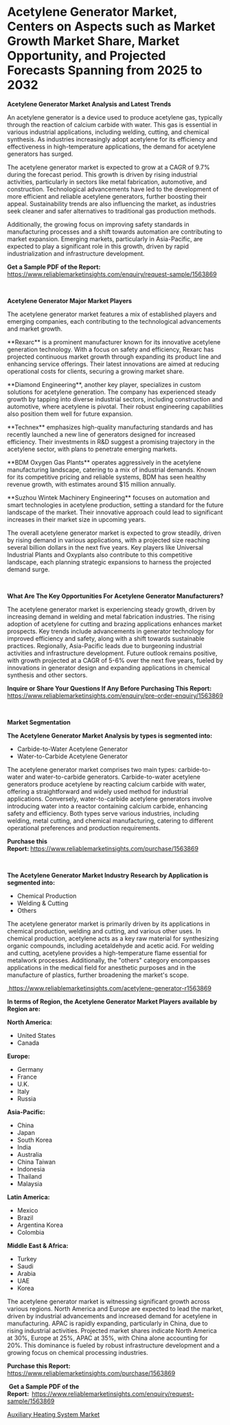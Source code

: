 <p><h1>Acetylene Generator Market, Centers on Aspects such as Market Growth Market Share, Market Opportunity, and Projected Forecasts Spanning from 2025 to 2032</h1></p><p><strong>Acetylene Generator Market Analysis and Latest Trends</strong></p>
<p><p>An acetylene generator is a device used to produce acetylene gas, typically through the reaction of calcium carbide with water. This gas is essential in various industrial applications, including welding, cutting, and chemical synthesis. As industries increasingly adopt acetylene for its efficiency and effectiveness in high-temperature applications, the demand for acetylene generators has surged.</p><p>The acetylene generator market is expected to grow at a CAGR of 9.7% during the forecast period. This growth is driven by rising industrial activities, particularly in sectors like metal fabrication, automotive, and construction. Technological advancements have led to the development of more efficient and reliable acetylene generators, further boosting their appeal. Sustainability trends are also influencing the market, as industries seek cleaner and safer alternatives to traditional gas production methods.</p><p>Additionally, the growing focus on improving safety standards in manufacturing processes and a shift towards automation are contributing to market expansion. Emerging markets, particularly in Asia-Pacific, are expected to play a significant role in this growth, driven by rapid industrialization and infrastructure development.</p></p>
<p><strong>Get a Sample PDF of the Report:&nbsp;</strong> <a href="https://www.reliablemarketinsights.com/enquiry/request-sample/1563869?utm_campaign=3138&utm_medium=2&utm_source=Github&utm_content=ia&utm_term=05032025&utm_id=acetylene-generator">https://www.reliablemarketinsights.com/enquiry/request-sample/1563869</a></p>
<p>&nbsp;</p>
<p><strong>Acetylene Generator Major Market Players</strong></p>
<p><p>The acetylene generator market features a mix of established players and emerging companies, each contributing to the technological advancements and market growth.</p><p>**Rexarc** is a prominent manufacturer known for its innovative acetylene generation technology. With a focus on safety and efficiency, Rexarc has projected continuous market growth through expanding its product line and enhancing service offerings. Their latest innovations are aimed at reducing operational costs for clients, securing a growing market share.</p><p>**Diamond Engineering**, another key player, specializes in custom solutions for acetylene generation. The company has experienced steady growth by tapping into diverse industrial sectors, including construction and automotive, where acetylene is pivotal. Their robust engineering capabilities also position them well for future expansion.</p><p>**Technex** emphasizes high-quality manufacturing standards and has recently launched a new line of generators designed for increased efficiency. Their investments in R&D suggest a promising trajectory in the acetylene sector, with plans to penetrate emerging markets.</p><p>**BDM Oxygen Gas Plants** operates aggressively in the acetylene manufacturing landscape, catering to a mix of industrial demands. Known for its competitive pricing and reliable systems, BDM has seen healthy revenue growth, with estimates around $15 million annually.</p><p>**Suzhou Wintek Machinery Engineering** focuses on automation and smart technologies in acetylene production, setting a standard for the future landscape of the market. Their innovative approach could lead to significant increases in their market size in upcoming years.</p><p>The overall acetylene generator market is expected to grow steadily, driven by rising demand in various applications, with a projected size reaching several billion dollars in the next five years. Key players like Universal Industrial Plants and Oxyplants also contribute to this competitive landscape, each planning strategic expansions to harness the projected demand surge.</p></p>
<p>&nbsp;</p>
<p><strong>What Are The Key Opportunities For Acetylene Generator Manufacturers?</strong></p>
<p><p>The acetylene generator market is experiencing steady growth, driven by increasing demand in welding and metal fabrication industries. The rising adoption of acetylene for cutting and brazing applications enhances market prospects. Key trends include advancements in generator technology for improved efficiency and safety, along with a shift towards sustainable practices. Regionally, Asia-Pacific leads due to burgeoning industrial activities and infrastructure development. Future outlook remains positive, with growth projected at a CAGR of 5-6% over the next five years, fueled by innovations in generator design and expanding applications in chemical synthesis and other sectors.</p></p>
<p><strong>Inquire or Share Your Questions If Any Before Purchasing This Report:</strong> <a href="https://www.reliablemarketinsights.com/enquiry/pre-order-enquiry/1563869?utm_campaign=3138&utm_medium=2&utm_source=Github&utm_content=ia&utm_term=05032025&utm_id=acetylene-generator">https://www.reliablemarketinsights.com/enquiry/pre-order-enquiry/1563869</a></p>
<p>&nbsp;</p>
<p><strong>Market Segmentation</strong></p>
<p><strong>The Acetylene Generator Market Analysis by types is segmented into:</strong></p>
<p><ul><li>Carbide-to-Water Acetylene Generator</li><li>Water-to-Carbide Acetylene Generator</li></ul></p>
<p><p>The acetylene generator market comprises two main types: carbide-to-water and water-to-carbide generators. Carbide-to-water acetylene generators produce acetylene by reacting calcium carbide with water, offering a straightforward and widely used method for industrial applications. Conversely, water-to-carbide acetylene generators involve introducing water into a reactor containing calcium carbide, enhancing safety and efficiency. Both types serve various industries, including welding, metal cutting, and chemical manufacturing, catering to different operational preferences and production requirements.</p></p>
<p><strong>Purchase this Report:&nbsp;</strong><a href="https://www.reliablemarketinsights.com/purchase/1563869?utm_campaign=3138&utm_medium=2&utm_source=Github&utm_content=ia&utm_term=05032025&utm_id=acetylene-generator">https://www.reliablemarketinsights.com/purchase/1563869</a></p>
<p>&nbsp;</p>
<p><strong>The Acetylene Generator Market Industry Research by Application is segmented into:</strong></p>
<p><ul><li>Chemical Production</li><li>Welding & Cutting</li><li>Others</li></ul></p>
<p><p>The acetylene generator market is primarily driven by its applications in chemical production, welding and cutting, and various other uses. In chemical production, acetylene acts as a key raw material for synthesizing organic compounds, including acetaldehyde and acetic acid. For welding and cutting, acetylene provides a high-temperature flame essential for metalwork processes. Additionally, the "others" category encompasses applications in the medical field for anesthetic purposes and in the manufacture of plastics, further broadening the market's scope.</p></p>
<p><a href="https://www.reliablemarketinsights.com/acetylene-generator-r1563869?utm_campaign=3138&utm_medium=2&utm_source=Github&utm_content=ia&utm_term=05032025&utm_id=acetylene-generator">&nbsp;https://www.reliablemarketinsights.com/acetylene-generator-r1563869</a></p>
<p><strong>In terms of Region, the Acetylene Generator Market Players available by Region are:</strong></p>
<p>
    <p> <strong> North America: </strong>
        <ul>
            <li>United States</li>
            <li>Canada</li>
        </ul>
        </p> 
    <p> <strong> Europe: </strong>
        <ul>
            <li>Germany</li>
            <li>France</li>
            <li>U.K.</li>
            <li>Italy</li>
            <li>Russia</li>
        </ul>
        </p> 
    <p> <strong> Asia-Pacific: </strong>
        <ul>
            <li>China</li>
            <li>Japan</li>
            <li>South Korea</li>
            <li>India</li>
            <li>Australia</li>
            <li>China Taiwan</li>
            <li>Indonesia</li>
            <li>Thailand</li>
            <li>Malaysia</li>
        </ul>
        </p> 
    <p> <strong> Latin America: </strong>
        <ul>
            <li>Mexico</li>
            <li>Brazil</li>
            <li>Argentina Korea</li>
            <li>Colombia</li>
        </ul>
        </p> 
    <p> <strong> Middle East & Africa: </strong>
        <ul>
            <li>Turkey</li>
            <li>Saudi</li>
            <li>Arabia</li>
            <li>UAE</li>
            <li>Korea</li>
        </ul>
    </p>
    </p>
<p><p>The acetylene generator market is witnessing significant growth across various regions. North America and Europe are expected to lead the market, driven by industrial advancements and increased demand for acetylene in manufacturing. APAC is rapidly expanding, particularly in China, due to rising industrial activities. Projected market shares indicate North America at 30%, Europe at 25%, APAC at 35%, with China alone accounting for 20%. This dominance is fueled by robust infrastructure development and a growing focus on chemical processing industries.</p></p>
<p><strong>Purchase this Report: </strong><a href="https://www.reliablemarketinsights.com/purchase/1563869?utm_campaign=3138&utm_medium=2&utm_source=Github&utm_content=ia&utm_term=05032025&utm_id=acetylene-generator">https://www.reliablemarketinsights.com/purchase/1563869</a></p>
<p>&nbsp;<strong>Get a Sample PDF of the Report:&nbsp;&nbsp;</strong><a href="https://www.reliablemarketinsights.com/enquiry/request-sample/1563869?utm_campaign=3138&utm_medium=2&utm_source=Github&utm_content=ia&utm_term=05032025&utm_id=acetylene-generator">https://www.reliablemarketinsights.com/enquiry/request-sample/1563869</a></p>
<p><strong></strong></p>
<p><p><a href="https://github.com/momossidram/Market-Research-Report-List-1/blob/main/auxiliary-heating-system-market.md?utm_campaign=3138&utm_medium=2&utm_source=Github&utm_content=ia&utm_term=05032025&utm_id=acetylene-generator">Auxiliary Heating System Market</a></p></p>
